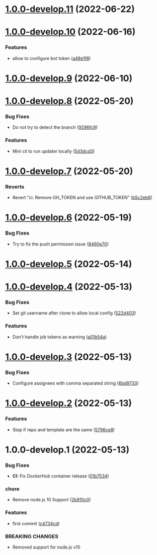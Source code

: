 # [1.0.0-develop.11](https://github.com/sebbo2002/action-template-updater/compare/v1.0.0-develop.10...v1.0.0-develop.11) (2022-06-22)

# [1.0.0-develop.10](https://github.com/sebbo2002/action-template-updater/compare/v1.0.0-develop.9...v1.0.0-develop.10) (2022-06-16)


### Features

* allow to configure bot token ([a48e1f8](https://github.com/sebbo2002/action-template-updater/commit/a48e1f8d7a6360601e43c364e44382a5a4022988))

# [1.0.0-develop.9](https://github.com/sebbo2002/action-template-updater/compare/v1.0.0-develop.8...v1.0.0-develop.9) (2022-06-10)

# [1.0.0-develop.8](https://github.com/sebbo2002/action-template-updater/compare/v1.0.0-develop.7...v1.0.0-develop.8) (2022-05-20)


### Bug Fixes

* Do not try to detect the branch ([9296fc9](https://github.com/sebbo2002/action-template-updater/commit/9296fc9a3db0dd13b81ebcacf677d9d3170ba8c0))


### Features

* Mini cli to run updater locally ([5d3dcd3](https://github.com/sebbo2002/action-template-updater/commit/5d3dcd30c182ebed27ab2dbb954714dfc2bf3b48))

# [1.0.0-develop.7](https://github.com/sebbo2002/action-template-updater/compare/v1.0.0-develop.6...v1.0.0-develop.7) (2022-05-20)


### Reverts

* Revert "ci: Remove GH_TOKEN and use GITHUB_TOKEN" ([b5c2eb6](https://github.com/sebbo2002/action-template-updater/commit/b5c2eb66170b38bda1e49ad5bb5cf02bd13eb8e4))

# [1.0.0-develop.6](https://github.com/sebbo2002/action-template-updater/compare/v1.0.0-develop.5...v1.0.0-develop.6) (2022-05-19)


### Bug Fixes

* Try to fix the push permission issue ([8460e70](https://github.com/sebbo2002/action-template-updater/commit/8460e70ff576cc8218f7ecf3babc375c723534d5))

# [1.0.0-develop.5](https://github.com/sebbo2002/action-template-updater/compare/v1.0.0-develop.4...v1.0.0-develop.5) (2022-05-14)

# [1.0.0-develop.4](https://github.com/sebbo2002/action-template-updater/compare/v1.0.0-develop.3...v1.0.0-develop.4) (2022-05-13)


### Bug Fixes

* Set git username after clone to allow local config ([522d403](https://github.com/sebbo2002/action-template-updater/commit/522d40328907cdb4c39835ae3121aaa8c5ba6e0a))


### Features

* Don't handle job tokens as warning ([a01b54a](https://github.com/sebbo2002/action-template-updater/commit/a01b54ad4f4086009beb8fb4b6963c7c9b7ae648))

# [1.0.0-develop.3](https://github.com/sebbo2002/action-template-updater/compare/v1.0.0-develop.2...v1.0.0-develop.3) (2022-05-13)


### Bug Fixes

* Configure assignees with comma separated string ([6bd9733](https://github.com/sebbo2002/action-template-updater/commit/6bd97334a6e5f3bb211bce5516557cc8993ac3cb))

# [1.0.0-develop.2](https://github.com/sebbo2002/action-template-updater/compare/v1.0.0-develop.1...v1.0.0-develop.2) (2022-05-13)


### Features

* Stop if repo and template are the same ([5796ce8](https://github.com/sebbo2002/action-template-updater/commit/5796ce800ce9b8efe3169f8b2b56a12eb0598e88))

# 1.0.0-develop.1 (2022-05-13)


### Bug Fixes

* **CI:** Fix DockerHub container release ([01b7534](https://github.com/sebbo2002/action-template-updater/commit/01b753406d1f1ef24a949c7d7b946d99b779d013))


### chore

* Remove node.js 10 Support ([2b910c0](https://github.com/sebbo2002/action-template-updater/commit/2b910c09bc8a41085fc4472159494d8738d5521e))


### Features

* first commit ([c4734cd](https://github.com/sebbo2002/action-template-updater/commit/c4734cd7b69b4398ad46ed5118b9885492352e4a))


### BREAKING CHANGES

* Removed support for node.js v10
